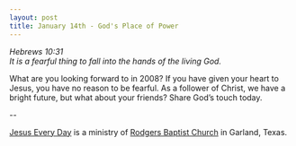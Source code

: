 ```yaml
---
layout: post
title: January 14th - God's Place of Power
---
```


_Hebrews 10:31  
It is a fearful thing to fall into the hands of the living God._

What are you looking forward to in 2008? If you have given your
heart to Jesus, you have no reason to be fearful. As a follower of
Christ, we have a bright future, but what about your friends? Share
God&rsquo;s touch today.

 --

<a href=http://jesuseveryday.net>Jesus Every Day</a> is a ministry of <a href=http://rodgersbaptist.net>Rodgers Baptist Church</a> in Garland, Texas.
